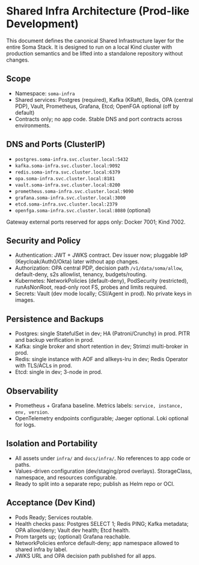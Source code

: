 # Shared Infra Architecture (Prod-like Development)

This document defines the canonical Shared Infrastructure layer for the entire Soma Stack. It is designed to run on a local Kind cluster with production semantics and be lifted into a standalone repository without changes.

## Scope
- Namespace: `soma-infra`
- Shared services: Postgres (required), Kafka (KRaft), Redis, OPA (central PDP), Vault, Prometheus, Grafana, Etcd; OpenFGA optional (off by default)
- Contracts only; no app code. Stable DNS and port contracts across environments.

## DNS and Ports (ClusterIP)
- `postgres.soma-infra.svc.cluster.local:5432`
- `kafka.soma-infra.svc.cluster.local:9092`
- `redis.soma-infra.svc.cluster.local:6379`
- `opa.soma-infra.svc.cluster.local:8181`
- `vault.soma-infra.svc.cluster.local:8200`
- `prometheus.soma-infra.svc.cluster.local:9090`
- `grafana.soma-infra.svc.cluster.local:3000`
- `etcd.soma-infra.svc.cluster.local:2379`
- `openfga.soma-infra.svc.cluster.local:8080` (optional)

Gateway external ports reserved for apps only: Docker 7001; Kind 7002.

## Security and Policy
- Authentication: JWT + JWKS contract. Dev issuer now; pluggable IdP (Keycloak/Auth0/Okta) later without app changes.
- Authorization: OPA central PDP, decision path `/v1/data/soma/allow`, default-deny, s2s allowlist, tenancy, budgets/routing.
- Kubernetes: NetworkPolicies (default-deny), PodSecurity (restricted), runAsNonRoot, read-only root FS, probes and limits required.
- Secrets: Vault (dev mode locally; CSI/Agent in prod). No private keys in images.

## Persistence and Backups
- Postgres: single StatefulSet in dev; HA (Patroni/Crunchy) in prod. PITR and backup verification in prod.
- Kafka: single broker and short retention in dev; Strimzi multi-broker in prod.
- Redis: single instance with AOF and allkeys-lru in dev; Redis Operator with TLS/ACLs in prod.
- Etcd: single in dev; 3-node in prod.

## Observability
- Prometheus + Grafana baseline. Metrics labels: `service, instance, env, version`.
- OpenTelemetry endpoints configurable; Jaeger optional. Loki optional for logs.

## Isolation and Portability
- All assets under `infra/` and `docs/infra/`. No references to app code or paths.
- Values-driven configuration (dev/staging/prod overlays). StorageClass, namespace, and resources configurable.
- Ready to split into a separate repo; publish as Helm repo or OCI.

## Acceptance (Dev Kind)
- Pods Ready; Services routable.
- Health checks pass: Postgres SELECT 1; Redis PING; Kafka metadata; OPA allow/deny; Vault dev health; Etcd health.
- Prom targets up; (optional) Grafana reachable.
- NetworkPolicies enforce default-deny; app namespace allowed to shared infra by label.
- JWKS URL and OPA decision path published for all apps.
